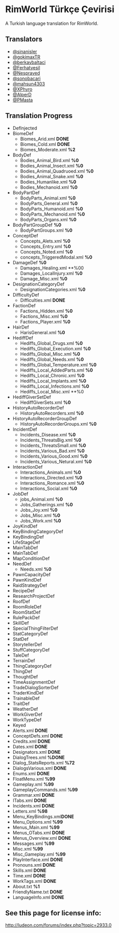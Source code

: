 # RimWorld Türkçe Çevirisi
A Turkish language translation for RimWorld.




## Translators
* [@sinanisler](https://github.com/sinanisler)
* [@gokimaxTR](https://github.com/gokimaxTR)
* [@berkaybaltaci](https://github.com/berkaybaltaci)
* [@Ferhatyesil](https://github.com/Ferhatyesil)
* [@Nespraved](https://github.com/Nespraved)
* [@sonobacari](https://github.com/sonobacari)
* [@mahsun4303](https://github.com/mahsun4303)
* [@XPhyro](https://github.com/XPhyro)
* [@AlperD](https://github.com/AlperD)
* [@PMasta](https://github.com/PMasta)

## Translation Progress
* DefInjected
 * BiomeDef 
   * Biomes_Arid.xml **DONE**
   * Biomes_Cold.xml **DONE**
   * Biomes_Moderate.xml **%2**
 * BodyDef 
   - Bodies_Animal_Bird.xml **%0**
   - Bodies_Animal_Insect.xml **%0**
   - Bodies_Animal_Quadruoed.xml **%0**
   - Bodies_Animal_Snake.xml **%0**
   - Bodies_Humanlike.xml **%0**
   - Bodies_Mechanoid.xml **%0**
 * BodyPartDef 
   - BodyParts_Animal.xml **%0**
   - BodyParts_General.xml **%0**
   - BodyParts_Humanoid.xml **%0**
   - BodyParts_Mechanoid.xml **%0**
   - BodyParts_Organs.xml **%0**
 * BodyPartGroupDef **%0**
   - BodyPartGroups.xml **%0**
 * ConceptDef 
   - Concepts_Alets.xml **%0**
   - Concepts_Entry.xml **%0**
   - Concepts_Noted.xml **%0**
   - concepts_TriggeredModal.xml **%0**
 * DamageDef **%0**
   - Damages_Healing.xml **%00
   - Damages_LocalInjury.xml **%0**
   - Damage_Misc.xml **%0**
 * DesignationCategoryDef
   - DesignationCategories.xml **%0**
 * DifficultyDef
   - Difficulties.xml **DONE**
 * FactionDef
   - Factions_Hidden.xml **%0**
   - Factions_Misc.xml **%0**
   - Factions_Player.xml **%0**
 * HairDef 
   - HarisGeneral.xml **%0**
 * HediffDef
   - Hediffs_Global_Drugs.xml **%0**
   - Hediffs_Global_Execution.xml **%0**
   - Hediffs_Global_Misc.xml **%0**
   - Hediffs_Global_Needs.xml **%0**
   - Hediffs_Global_Temperature.xml **%0**
   - Hediffs_Local_AddedParts.xml **%0**
   - Hediffs_Local_Chronic.xml **%0**
   - Hediffs_Local_Implants.xml **%0**
   - Hediffs_Local_Infections.xml **%0**
   - Hediffs_Local_Misc.xml **%0
 * HediffGiverSetDef
   - HediffGiverSets.xml **%0**
 * HistoryAutoRecorderDef
   - HistoryAutoRecorders.xml **%0**
 * HistoryAutoRecorderGroupDef
   - HistoryAutoRecorderGroups.xml **%0**
 * IncidentDef
   - Incidents_Disease.xml **%0**
   - Incidents_ThreatsBig.xml **%0**
   - Incidents_ThreatsSmall.xml **%0**
   - Incidents_Various_Bad.xml **%0**
   - Incidents_Various_Good.xml **%0**
   - Incidents_Various_Netural.xml **%0**
 * InteractionDef
   - Interactions_Animals.xml **%0**
   - Interactions_Directed.xml **%0**
   - Interactions_Romance.xml **%0**
   - Interactions_Social.xml **%0**
 * JobDef
   - jobs_Animal.xml **%0**
   - Jobs_Gatherings.xml **%0**
   - Jobs_Joy.xml **%0**
   - Jobs_Misc.xml **%0**
   - Jobs_Work.xml **%0**
 * JoyKindDef
 * KeyBindingCategoryDef
 * KeyBindingDef 
 * LifeStageDef 
 * MainTabDef
 * MainTabDef
 * MapConditionDef 
 * NeedDef
   - Needs.xml **%0**
 * PawnCapacityDef
 * PawnKindDef 
 * RaidStrategyDef 
 * RecipeDef 
 * ResearchProjectDef 
 * RoofDef 
 * RoomRoleDef 
 * RoomStatDef 
 * RulePackDef 
 * SkillDef 
 * SpecialThingFilterDef 
 * StatCategoryDef 
 * StatDef 
 * StorytellerDef 
 * StuffCategoryDef 
 * TaleDef 
 * TerrainDef 
 * ThingCategoryDef 
 * ThingDef 
 * ThoughtDef 
 * TimeAssignmentDef 
 * TradeDialogSorterDef 
 * TraderKindDef 
 * TrainableDef 
 * TraitDef  
 * WeatherDef  
 * WorkGiverDef 
 * WorkTypeDef 
* Keyed
 * Alerts.xml **DONE**
 * ConceptDefs.xml **DONE**
 * Credits.xml  **DONE**
 * Dates.xml **DONE**
 * Designators.xml **DONE**
 * DialogTrees.xml **%DONE**
 * Dialog_StatsReports.xml **%72**
 * DialogsVarious.xml **DONE**
 * Enums.xml **DONE**
 * FloatMenu.xml **%99**
 * Gameplay.xml **%99**
 * GameplayCommands.xml **%99**
 * Grammar.xml **DONE**
 * ITabs.xml **DONE**
 * Incidents.xml **DONE**
 * Letters.xml **%98**
 * Menu_KeyBindings.xml**DONE**
 * Menu_Options.xml **%99**
 * Menus_Main.xml **%99**
 * Menus_OTabs.xml **DONE**
 * Menus_Overview.xml **DONE**
 * Messages.xml **%99**
 * Misc.xml **%99**
 * Misc_Gameplay.xml **%99**
 * PlayInterface.xml **DONE**
 * Pronouns.xml **DONE**
 * Skills.xml **DONE**
 * Time.xml **DONE**
 * WorkTags.xml **DONE**
 * About.txt **%1**
 * FriendlyName.txt **DONE**
 * LanguageInfo.xml **DONE** 





## See this page for license info:
http://ludeon.com/forums/index.php?topic=2933.0

